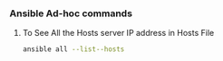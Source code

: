 ### Ansible Ad-hoc commands
1. To See All the Hosts server IP address in Hosts File
   ```sh 
   ansible all --list--hosts
   ```

